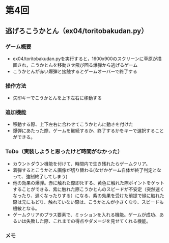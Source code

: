 # 第4回
## 逃げろこうかとん（ex04/toritobakudan.py）
### ゲーム概要
- ex04/toritobakudan.pyを実行すると，1600x900のスクリーンに草原が描画され，こうかとんを移動させ飛び回る爆弾から逃げるゲーム
- こうかとんが赤い爆弾と接触するとゲームオーバーで終了する
### 操作方法
- 矢印キーでこうかとんを上下左右に移動する
### 追加機能
- 移動する際、上下左右に合わせてこうかとんに動きを付けた
- 爆弾にあたった際、ゲームを継続するか、終了するかをキーで選択することができる。
### ToDo（実装しようと思ったけど時間がなかった）
- カウントダウン機能を付けて、時間内で生き残れたらゲームクリア。
- 着弾するとこうかとん画像が切り替わる(なぜかゲーム自体が終了判定となって、強制終了してしまう)
- 他の効果の爆弾。赤に触れた際即ﾀﾋする、黄色に触れた際ポイントをゲットすることができる、紫に触れた際こうかとんのスピードが不安定（突然速くなったり、遅くなったりする）になる、紫の効果を受けた前提で緑に触れた際は元にもどり、触れていない際は、こうかとんが小さくなり、スピードも機敏となる。
- ゲームクリアのプラス要素で、ミッションを入れる機能。ゲームが成功、あるいは失敗した際、これまでの得点やダメージを見せてくれる機能。
### メモ